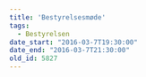 ```yaml
---
title: 'Bestyrelsesmøde'
tags:
  - Bestyrelsen
date_start: "2016-03-7T19:30:00"
date_end: "2016-03-7T21:30:00"
old_id: 5827
---
```

